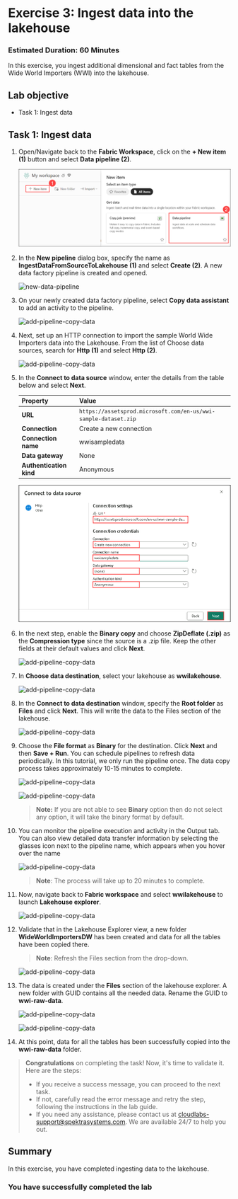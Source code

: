 # Exercise 3: Ingest data into the lakehouse

### Estimated Duration: 60 Minutes

In this exercise, you ingest additional dimensional and fact tables from the Wide World Importers (WWI) into the lakehouse.

## Lab objective

- Task 1: Ingest data

## Task 1: Ingest data

1. Open/Navigate back to the **Fabric Workspace**, click on the **+ New item (1)** button and select **Data pipeline (2)**.

   ![](../media/221124(6).png)

2. In the **New pipeline** dialog box, specify the name as **IngestDataFromSourceToLakehouse (1)** and select **Create (2)**. A new data factory pipeline is created and opened.

   ![new-data-pipeline](../media/10/02.png)

3. On your newly created data factory pipeline, select **Copy data assistant** to add an activity to the pipeline.

   ![add-pipeline-copy-data](../media/10/03at.png)

4. Next, set up an HTTP connection to import the sample World Wide Importers data into the Lakehouse. From the list of Choose data sources, search for **Http (1)** and select **Http (2)**.

   ![add-pipeline-copy-data](../media/10/03ab.png)

5. In the **Connect to data source** window, enter the details from the table below and select **Next**.

    | Property | 	Value |
    | -- | -- |
    | **URL** | `https://assetsprod.microsoft.com/en-us/wwi-sample-dataset.zip` |
    | **Connection** | Create a new connection |
    | **Connection name** | wwisampledata |
    | **Data gateway** | None |
    | **Authentication kind** | Anonymous |

   ![](../media/221124(7).png)

5. In the next step, enable the **Binary copy** and choose **ZipDeflate (.zip)** as the **Compression type** since the source is a .zip file. Keep the other fields at their default values and click **Next**.

   ![add-pipeline-copy-data](../media/10/03ad.png)

6. In **Choose data destination**, select your lakehouse as **wwilakehouse**.

   ![add-pipeline-copy-data](../media/10/03ae.png)

7. In the **Connect to data destination** window, specify the **Root folder** as **Files** and click **Next**. This will write the data to the Files section of the lakehouse.

   ![add-pipeline-copy-data](../media/10/03af.png)

8. Choose the **File format** as **Binary** for the destination. Click **Next** and then **Save + Run**. You can schedule pipelines to refresh data periodically. In this tutorial, we only run the pipeline once. The data copy process takes approximately 10-15 minutes to complete.
 
   ![add-pipeline-copy-data](../media/10/03ag.png)

   ![add-pipeline-copy-data](../media/10/03ah.png)

   >**Note:** If you are not able to see **Binary** option then do not select any option, it will take the binary format by default.

9. You can monitor the pipeline execution and activity in the Output tab. You can also view detailed data transfer information by selecting the glasses icon next to the pipeline name, which appears when you hover over the name

   ![add-pipeline-copy-data](../media/10/03ai.png)

    >**Note**: The process will take up to 20 minutes to complete. 

11. Now, navigate back to **Fabric workspace** and select **wwilakehouse** to launch **Lakehouse explorer**.

    ![add-pipeline-copy-data](../media/09/22a.png)

12. Validate that in the Lakehouse Explorer view, a new folder **WideWorldImportersDW** has been created and data for all the tables have been copied there.

    >**Note**: Refresh the Files section from the drop-down. 

    ![add-pipeline-copy-data](../media/10/03ak.png)

13. The data is created under the **Files** section of the lakehouse explorer. A new folder with GUID contains all the needed data. Rename the GUID to **wwi-raw-data**.

    ![add-pipeline-copy-data](../media/10/03al.png)

    ![add-pipeline-copy-data](../media/10/03am.png)

14. At this point, data for all the tables has been successfully copied into the **wwi-raw-data** folder.

   > **Congratulations** on completing the task! Now, it's time to validate it. Here are the steps:
   > - If you receive a success message, you can proceed to the next task.
   > - If not, carefully read the error message and retry the step, following the instructions in the lab guide. 
   > - If you need any assistance, please contact us at cloudlabs-support@spektrasystems.com. We are available 24/7 to help you out.
 
   <validation step="97e3f082-96e0-4665-bdab-1a69221a56d9" />

## Summary

In this exercise, you have completed ingesting data to the lakehouse.

### You have successfully completed the lab
